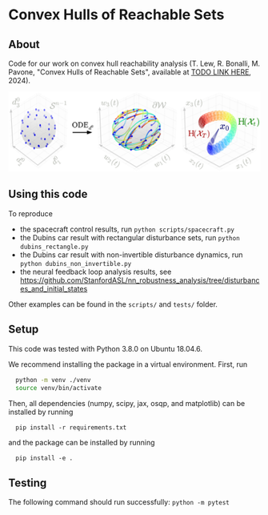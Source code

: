 # Convex Hulls of Reachable Sets

## About

Code for our work on convex hull reachability analysis (T. Lew, R. Bonalli, M. Pavone, "Convex Hulls of Reachable Sets", available at [TODO LINK HERE](https://arxiv.org/abs/2303.17674), 2024).

![continuous_time_reachability](/results/continuous_time_reachability.jpg)

## Using this code
To reproduce
* the spacecraft control results, run
``python scripts/spacecraft.py``
* the Dubins car result with rectangular disturbance sets, run
``python dubins_rectangle.py``
* the Dubins car result with non-invertible disturbance dynamics, run
``python dubins_non_invertible.py``
* the neural feedback loop analysis results, see https://github.com/StanfordASL/nn_robustness_analysis/tree/disturbances_and_initial_states

Other examples can be found in the ``scripts/`` and ``tests/`` folder.

## Setup
This code was tested with Python 3.8.0 on Ubuntu 18.04.6.

We recommend installing the package in a virtual environment. First, run 
```bash
  python -m venv ./venv
  source venv/bin/activate
``` 
Then, all dependencies (numpy, scipy, jax, osqp, and matplotlib) can be installed by running 
```
  pip install -r requirements.txt
```
and the package can be installed by running
```
  pip install -e .
```

## Testing
The following command should run successfully:
``
  python -m pytest
``
